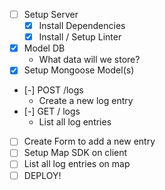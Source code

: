 * [ ] Setup Server
  * [x] Install Dependencies
  * [x] Install / Setup Linter
* [x] Model DB
  * What data will we store?
* [x] Setup Mongoose Model(s)
* [-] POST /logs
  * Create a new log entry
* [-] GET / logs
  * List all log entries
* [ ] Create Form to add a new entry
* [ ] Setup Map SDK on client
* [ ] List all log entries on map
* [ ] DEPLOY!